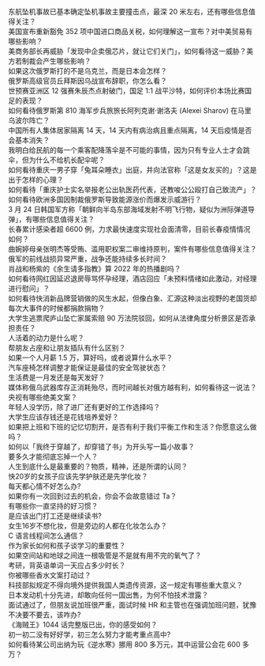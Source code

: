 东航坠机事故已基本确定坠机事故主要撞击点，最深 20 米左右，还有哪些信息值得关注？  
美国宣布重新豁免 352 项中国进口商品关税，如何理解这一宣布？对中美贸易有哪些影响？  
美商务部长再威胁「发现中企卖俄芯片，就让它们关门」，如何看待这一威胁？美方若制裁会产生哪些影响？  
如果这次俄罗斯打的不是乌克兰，而是日本会怎样？  
俄罗斯高级官员丘拜斯因乌战宣布辞职，你怎么看？  
世预赛亚洲区 12 强赛朱辰杰点射破门，国足 1:1 战平沙特，如何评价本场比赛国足的表现？  
如何看待俄罗斯第 810 海军步兵旅旅长阿列克谢·谢洛夫 (Alexei Sharov) 在马里乌波尔阵亡？  
中国所有人集体居家隔离 14 天，14 天内有病治病且重点隔离，14 天后疫情是否会基本消失？  
我明白给民航的每一个乘客配降落伞是不可能的事情，因为只有专业人士才会跳伞，但为什么不给机长配伞呢？  
如何看待重庆一男子穿「兔耳朵睡衣」出庭，并向法官称「这是女友买的」？这是出于怎样的心理？  
如何看待「重庆护士实名举报老公出轨医药代表，还教唆公公殴打自己致流产」？  
如何看待欧洲多国因制裁俄罗斯导致能源涨价而爆发示威游行？  
3 月 24 日韩国军方称「朝鲜向半岛东部海域发射不明飞行物，疑似为洲际弹道导弹」，有哪些信息值得关注？  
长春累计感染者超 6600 例，力求最快速度实现社会面清零，目前长春疫情情况如何？  
曲婉婷母亲张明杰等受贿、滥用职权案二审维持原判，案件有哪些信息值得关注？  
俄军的前线战损异常严重，战争还能持续多长时间？  
肖战和杨紫的《余生请多指教》算 2022 年的热播剧吗？  
如何看待网红因延迟退房辱骂怀孕经理，酒店回应「未预料情绪如此激动，对经理进行慰问」？  
如何看待快消新品牌营销做的风生水起，但像白象、汇源这种淡出视野的老国货却每次大事件的时候都捐款捐物？  
大学生逃票爬庐山坠亡家属索赔 90 万法院驳回，如何从法律角度分析景区是否承担责任？  
人活着的动力是什么呢？  
帮朋友占座和让朋友插队有什么区别？  
如果一个人月薪 1.5 万，算好吗，或者说算什么水平？  
汽车座椅怎样调整才能保证是最佳的安全驾驶状态？  
生活费是一月发还是每天发好？  
媒体称俄乌武器库存正消耗殆尽，而时间越长对俄方越有利，如何看待这一说法？  
央视有哪些绝美文案？  
年轻人没学历，除了进厂还有更好的工作选择吗？  
大学生应该存钱还是花钱培养爱好？  
如果把上班和下班的记忆切割开，是否有利于我们平衡工作和生活？你愿意这么做吗？  
如何以「我终于穿越了，却穿错了书」为开头写一篇小故事？  
要多久才能彻底忘掉一个人？  
人生到底什么是最重要的？物质，精神，还是所谓的认同？  
快20岁的女孩子应该先学护肤还是先学化妆？  
每天都心情不好怎么办?  
如果你有一次回到过去的机会，你会不会故意错过 Ta？  
有哪些你一直坚持的好习惯？  
是应该出门打工还是继续读书?  
女生16岁不想化妆，但是旁边的人都在化妆怎么办？  
C 语言线程间怎么通信？  
作为家长如何和孩子谈学习的重要性？  
如果空间站和地球之间连一根吸管是不是就有用不完的氧气了？  
考研，背英语单词一天应占多少时长？  
你被哪些香水文案打动过？  
科技部拟规定不得向境外提供我国人类遗传资源，这一规定有哪些重大意义？  
日本发动机十分先进，却敢向任何一国出售，为何不怕技术泄露？  
面试通过了，但朋友说加班很严重，面试时候 HR 和主管也在强调加班问题，犹豫不决要不要去，该咋办?  
《海贼王》1044 话完整版已出，你的感受如何？  
初一初二没有好好学，初三怎么努力才能考重点高中?  
如何看待某公司出纳为玩《逆水寒》挪用 800 多万元，其中运营公会花 600 多万？  
